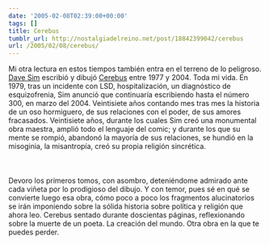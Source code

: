 ```yaml
---
date: '2005-02-08T02:39:00+00:00'
tags: []
title: Cerebus
tumblr_url: http://nostalgiadelreino.net/post/18842399042/cerebus
url: /2005/02/08/cerebus/
---
```


<p>Mi otra lectura en estos tiempos también entra en el terreno de lo peligroso. <a href="http://en.wikipedia.org/wiki/Dave_Sim">Dave Sim</a> escribió y dibujó <a href="http://en.wikipedia.org/wiki/Cerebus">Cerebus</a> entre 1977 y 2004. Toda mi vida. En 1979, tras un incidente con LSD, hospitalización, un diagnóstico de esquizofrenia, Sim anunció que continuaría escribiendo hasta el número 300, en marzo del 2004. Veintisiete años contando mes tras mes la historia de un oso hormiguero, de sus relaciones con el poder, de sus amores fracasados. Veintisiete años, durante los cuales Sim creó una monumental obra maestra, amplió todo el lenguaje del comic; y durante los que su mente se rompió, abandonó la mayoría de sus relaciones, se hundió en la misoginia, la misantropía, creó su propia religión sincrética.<br/><br/><br/><br/>Devoro los primeros tomos, con asombro, deteniéndome admirado ante cada viñeta por lo prodigioso del dibujo. Y con temor, pues sé en qué se convierte luego esa obra, cómo poco a poco los fragmentos alucinatorios se irán imponiendo sobre la sólida historia sobre política y religión que ahora leo. Cerebus sentado durante doscientas páginas, reflexionando sobre la muerte de un poeta. La creación del mundo. Otra obra en la que te puedes perder.<br/><br/></p><div class="blogger-post-footer"><img width="1" height="1" src="https://blogger.googleusercontent.com/tracker/1180118427259117074-929447336098411684?l=nostalgiadelreino.blogspot.com" alt=""/></div>